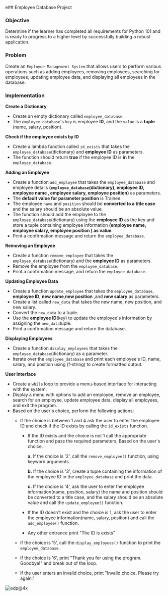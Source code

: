 e## Employee Database Project

### Objective 
Determine if the learner has completed all requirements for Python 101 and is ready to progress to a higher level by successfully building a robust application.
### Problem
Create an `Employee Management System` that allows users to perform various operations such as adding employees, removing employees, searching for employees, updating employee data, and displaying all employees in the database.
### Implementation
**Create a Dictionary** 
- Create an empty dictionary called `employee_database`.
- The `employee_database`'s `key` is employee **ID**, and the `value` is a **tuple** (name, salary, position).
     
**Check if the employee exists by ID**
- Create a lambda function called `id_exists` that takes the `employee_database`(dictionary) and **employee ID** as parameters.
- The function should return **true** if the employee ID is **in** the `employee_database`.  

**Adding an Employee**
- Create a function `add_employee` that takes the `employee_database` and employee details **(`employee_database`(dictionary), employee ID, employee name , employee salary, employee position)** as parameters.
- The **default value for parameter position** is Trainee.
- The employee `name` and `position` should be **converted to a title case** and the salary should be an absolute value.
- The function should add the employee to the `employee_database`(dictionary) using the **employee ID** as the key and store a tuple containing employee information **(employee name, employee salary, employee position ) as value**.
- Print a confirmation message and return the `employee_database`.

**Removing an Employee**
- Create a function `remove_employee` that takes the `employee_database`(dictionary) and the **employee ID** as parameters.
- Remove the employee from the `employee_database`.
- Print a confirmation message, and return the `employee_database`.
        
**Updating Employee Data**
- Create a function `update_employee` that takes the `employee_database`, **employee ID**, **new name**,**new position** ,and **new salary** as parameters.
- Create a list called `new_data` that takes the new name, new position, and new salary.
- Convert the `new_data` to a tuple.
- Use the **employee ID**(key) to update the employee's information by assigning the `new_data`tuple.
- Print a confirmation message and return the database.
  
**Displaying Employees**
- Create a function `display_employees` that takes the `employee_database`(dictionary) as a parameter.
- Iterate over the `employee_database` and print each employee's ID, name, salary, and position using (f-string) to create formatted output.
     
**User Interface**
- Create a `while` loop to provide a menu-based interface for interacting with the system.
- Display a menu with options to add an employee, remove an employee, search for an employee, update employee data, display all employees, and exit the program.  
- Based on the user's choice, perform the following actions:
     - If the choice is between 1 and 4 ask the user to enter the employee ID and check if the ID exists by calling the `id_exists` function.
          - If the ID exists and the choice is not 1 call the appropriate function and pass the required parameters, Based on the user's choice.
            
               **a.** If the choice is '2', call the `remove_employee()` function, using keyword arguments.
            
               **b.** If the choice is '3', create a tuple containing the information of the employee ID in the `employee_database` and print the data.
            
               **c.** If the choice is '4', ask the user to enter the employee information(name, position, salary) the name and position should be converted to a title case, and the salary should be an absolute value and call the `update_employee()` function.
     
          - If the ID doesn't exist and the choice is 1, ask the user to enter the employee information(name, salary, position) and call the `add_employee()` function.
       
          - Any other entrance print "The ID is exists"

     - If the choice is '5', call the `display_employees()` function to print the `employee_database`.
     - If the choice is '6', print "Thank you for using the program. Goodbye!" and break out of the loop.
     - If the user enters an invalid choice, print "Invalid choice. Please try again."
 
  

![edp@4x](https://github.com/SAFCSP-Team/employee-database-project/assets/148013077/079a21ac-9c73-4e93-bb7a-081a7c666cb9)
